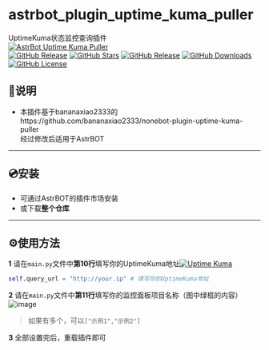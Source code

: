 # astrbot_plugin_uptime_kuma_puller
UptimeKuma状态监控查询插件<br>
[![AstrBot Uptime Kuma Puller](https://img.shields.io/badge/AstrBot_Uptime_Kuma_Puller-6ce197?style=for-the-badge&logo=github&logoColor=white)](https://github.com/HenryDu8133/astrbot_plugin_uptime_kuma_puller)<br>
[![GitHub Release](https://img.shields.io/badge/Plugin_v1.0-8a4cff?style=flat-square&logo=github)](https://github.com/HenryDu8133/astrbot_plugin_uptime_kuma_puller)
[![GitHub Stars](https://img.shields.io/github/stars/HenryDu8133/astrbot_plugin_uptime_kuma_puller?style=flat-square&logo=github&label=Stars&color=blue)](https://github.com/HenryDu8133/astrbot_plugin_uptime_kuma_puller)
[![GitHub Release](https://img.shields.io/github/v/release/HenryDu8133/astrbot_plugin_uptime_kuma_puller?style=flat-square&label=Latest%20Version&color=success)](https://github.com/HenryDu8133/astrbot_plugin_uptime_kuma_puller)
[![GitHub Downloads](https://img.shields.io/github/downloads/HenryDu8133/astrbot_plugin_uptime_kuma_puller/total?style=flat-square&label=Downloads&color=orange)](https://github.com/HenryDu8133/astrbot_plugin_uptime_kuma_puller)
[![GitHub License](https://img.shields.io/github/license/HenryDu8133/astrbot_plugin_uptime_kuma_puller?style=flat-square&label=License&color=blue)](https://github.com/HenryDu8133/astrbot_plugin_uptime_kuma_puller)
## 📖说明
- 本插件基于bananaxiao2333的https://github.com/bananaxiao2333/nonebot-plugin-uptime-kuma-puller <br>
  经过修改后适用于AstrBOT

---
## 💿安装
 - 可通过AstrBOT的插件市场安装
 - 或下载**整个仓库**

---
## ⚙️使用方法
**1** 请在`main.py`文件中**第10行**填写你的UptimeKuma地址[![Uptime Kuma](https://img.shields.io/badge/Uptime_Kuma-6ce197?style=flat&logo=github&logoColor=white)](https://github.com/louislam/uptime-kuma) <br>
```python
self.query_url = "http://your.ip" # 填写你的UptimeKuma地址
```
**2** 请在`main.py`文件中**第11行**填写你的监控面板项目名称（图中绿框的内容）
![image](https://github.com/user-attachments/assets/7a4a2592-28c0-4dc7-94d0-2aef3f8e0347)
> 如果有多个，可以`["示例1","示例2"]`

**3** 全部设置完后，重载插件即可

